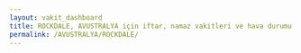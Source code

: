 ```yaml
---
layout: vakit_dashboard
title: ROCKDALE, AVUSTRALYA için iftar, namaz vakitleri ve hava durumu - ilçe/eyalet seç
permalink: /AVUSTRALYA/ROCKDALE/
---
```


<script type="text/javascript">
  var GLOBAL_COUNTRY = 'AVUSTRALYA';
  var GLOBAL_CITY = 'ROCKDALE';
  var GLOBAL_STATE = '';
  var lat = 72;
  var lon = 21;
</script>
